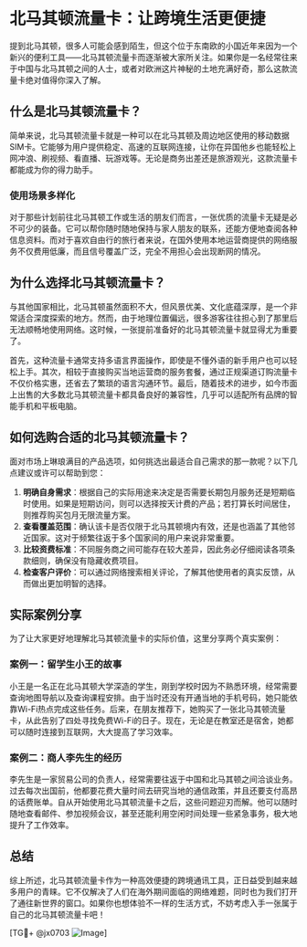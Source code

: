# 北马其顿流量卡：让跨境生活更便捷

提到北马其顿，很多人可能会感到陌生，但这个位于东南欧的小国近年来因为一个新兴的便利工具——北马其顿流量卡而逐渐被大家所关注。如果你是一名经常往来于中国与北马其顿之间的人士，或者对欧洲这片神秘的土地充满好奇，那么这款流量卡绝对值得你深入了解。

## 什么是北马其顿流量卡？

简单来说，北马其顿流量卡就是一种可以在北马其顿及周边地区使用的移动数据SIM卡。它能够为用户提供稳定、高速的互联网连接，让你在异国他乡也能轻松上网冲浪、刷视频、看直播、玩游戏等。无论是商务出差还是旅游观光，这款流量卡都能成为你的得力助手。

### 使用场景多样化

对于那些计划前往北马其顿工作或生活的朋友们而言，一张优质的流量卡无疑是必不可少的装备。它可以帮你随时随地保持与家人朋友的联系，还能方便地查阅各种信息资料。而对于喜欢自由行的旅行者来说，在国外使用本地运营商提供的网络服务不仅费用低廉，而且信号覆盖广泛，完全不用担心会出现断网的情况。

## 为什么选择北马其顿流量卡？

与其他国家相比，北马其顿虽然面积不大，但风景优美、文化底蕴深厚，是一个非常适合深度探索的地方。然而，由于地理位置偏远，很多游客往往担心到了那里后无法顺畅地使用网络。这时候，一张提前准备好的北马其顿流量卡就显得尤为重要了。

首先，这种流量卡通常支持多语言界面操作，即使是不懂外语的新手用户也可以轻松上手。其次，相较于直接购买当地运营商的服务套餐，通过正规渠道订购流量卡不仅价格实惠，还省去了繁琐的语言沟通环节。最后，随着技术的进步，如今市面上出售的大多数北马其顿流量卡都具备良好的兼容性，几乎可以适配所有品牌的智能手机和平板电脑。

## 如何选购合适的北马其顿流量卡？

面对市场上琳琅满目的产品选项，如何挑选出最适合自己需求的那一款呢？以下几点建议或许可以帮助到您：

1. **明确自身需求**：根据自己的实际用途来决定是否需要长期包月服务还是短期临时使用。如果是短期访问，则可以选择按天计费的产品；若打算长时间居住，则推荐购买包月无限流量方案。
2. **查看覆盖范围**：确认该卡是否仅限于北马其顿境内有效，还是也涵盖了其他邻近国家。这对于频繁往返于多个国家间的用户来说非常重要。
3. **比较资费标准**：不同服务商之间可能存在较大差异，因此务必仔细阅读各项条款细则，确保没有隐藏收费项目。
4. **检查客户评价**：可以通过网络搜索相关评论，了解其他使用者的真实反馈，从而做出更加明智的选择。

## 实际案例分享

为了让大家更好地理解北马其顿流量卡的实际价值，这里分享两个真实案例：

### 案例一：留学生小王的故事
小王是一名正在北马其顿大学深造的学生，刚到学校时因为不熟悉环境，经常需要查询地图导航以及查询课程安排。由于当时还没有开通当地的手机号码，她只能依靠Wi-Fi热点完成这些任务。后来，在朋友推荐下，她购买了一张北马其顿流量卡，从此告别了四处寻找免费Wi-Fi的日子。现在，无论是在教室还是宿舍，她都可以随时连接到互联网，大大提高了学习效率。

### 案例二：商人李先生的经历
李先生是一家贸易公司的负责人，经常需要往返于中国和北马其顿之间洽谈业务。过去每次出国前，他都要花费大量时间去研究当地的通信政策，并且还要支付高昂的话费账单。自从开始使用北马其顿流量卡之后，这些问题迎刃而解。他可以随时随地查看邮件、参加视频会议，甚至还能利用空闲时间处理一些紧急事务，极大地提升了工作效率。

## 总结

综上所述，北马其顿流量卡作为一种高效便捷的跨境通讯工具，正日益受到越来越多用户的青睐。它不仅解决了人们在海外期间面临的网络难题，同时也为我们打开了通往新世界的窗口。如果你也想体验不一样的生活方式，不妨考虑入手一张属于自己的北马其顿流量卡吧！

[TG💪+ @jx0703 ![Image](https://github.com/user-attachments/assets/dbca1d08-cadb-493c-b0ec-ad6f7a83f270)]